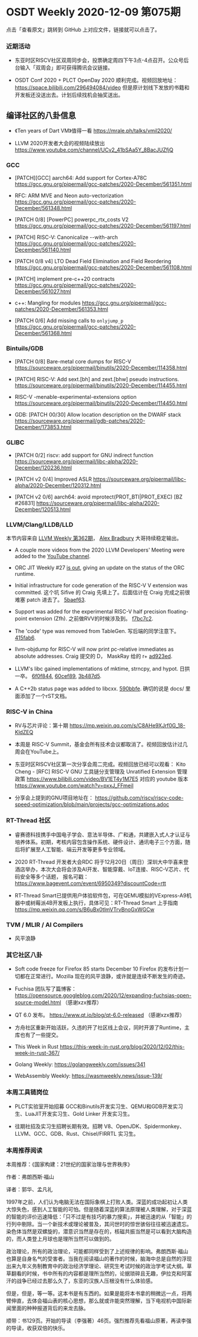 # OSDT Weekly 2020-12-09 第075期

点击「查看原文」跳转到 GitHub 上对应文件，链接就可以点击了。

### 近期活动

* 东亚时区RISCV社区双周同步会，投票确定周四下午3点-4点召开。公众号后台输入「双周会」即可获得腾讯会议链接。

* OSDT Conf 2020 + PLCT OpenDay 2020 顺利完成。视频回放地址：
  https://space.bilibili.com/296494084/video
  但是原计划线下发放的书籍和开发板还没送出去。计划后续找机会抽奖送出。

## 编译社区的八卦信息

* 《Ten years of Dart VM》值得一看
  https://mrale.ph/talks/vmil2020/

* LLVM 2020开发者大会的视频陆续放出
  https://www.youtube.com/channel/UCv2_41bSAa5Y_8BacJUZfjQ

### GCC

- [PATCH][GCC] aarch64: Add support for Cortex-A78C
  https://gcc.gnu.org/pipermail/gcc-patches/2020-December/561351.html

- RFC: ARM MVE and Neon auto-vectorization
  https://gcc.gnu.org/pipermail/gcc-patches/2020-December/561348.html

- [PATCH 0/8] [PowerPC] powerpc_rtx_costs V2
  https://gcc.gnu.org/pipermail/gcc-patches/2020-December/561197.html

- [PATCH] RISC-V: Canonicalize --with-arch
  https://gcc.gnu.org/pipermail/gcc-patches/2020-December/561140.html

- [PATCH 0/8 v4] LTO Dead Field Elimination and Field Reordering
  https://gcc.gnu.org/pipermail/gcc-patches/2020-December/561108.html

- [PATCH] implement pre-c++20 contracts
  https://gcc.gnu.org/pipermail/gcc-patches/2020-December/561027.html

- c++: Mangling for modules
  https://gcc.gnu.org/pipermail/gcc-patches/2020-December/561353.html

- [PATCH 0/6] Add missing calls to `onlyjump_p`
  https://gcc.gnu.org/pipermail/gcc-patches/2020-December/561368.html

### Bintuils/GDB

- [PATCH 0/8] Bare-metal core dumps for RISC-V
  https://sourceware.org/pipermail/binutils/2020-December/114358.html

- [PATCH] RISC-V: Add sext.[bh] and zext.[bhw] pseudo instructions.
  https://sourceware.org/pipermail/binutils/2020-December/114455.html

- RISC-V -menable-experimental-extensions option
  https://sourceware.org/pipermail/binutils/2020-December/114450.html

- GDB: [PATCH 00/30] Allow location description on the DWARF stack
  https://sourceware.org/pipermail/gdb-patches/2020-December/173853.html

### GLIBC

- [PATCH 0/2] riscv: add support for GNU indirect function
  https://sourceware.org/pipermail/libc-alpha/2020-December/120236.html

- [PATCH v2 0/4] Improved ASLR
  https://sourceware.org/pipermail/libc-alpha/2020-December/120312.html

- [PATCH v2 0/6] aarch64: avoid mprotect(PROT_BTI|PROT_EXEC) [BZ #26831]
  https://sourceware.org/pipermail/libc-alpha/2020-December/120513.html

### LLVM/Clang/LLDB/LLD

本节内容来自 [LLVM Weekly 第362期](http://llvmweekly.org/issue/362)，
[Alex Bradbury](https://www.linkedin.com/in/alex-bradbury/) 大哥持续稳定输出。

* A couple more videos from the 2020 LLVM Developers' Meeting were added to the [YouTube channel](https://www.youtube.com/channel/UCv2_41bSAa5Y_8BacJUZfjQ).

* ORC JIT Weekly #27 [is out](http://lists.llvm.org/pipermail/llvm-dev/2020-December/147183.html),
  giving an update on the status of the ORC runtime.


* Initial infrastructure for code generation of the RISC-V V extension was committed.
  这个坑 Sifive 的 Craig 先填上了。后面估计在 Craig 完成之前很难塞 patch 进去了。
  [5baef63](https://reviews.llvm.org/rG5baef6353e8).


* Support was added for the experimental RISC-V half precision floating-point extension (Zfh).
  之前做RVV的时候涉及到。
  [f7bc7c2](https://reviews.llvm.org/rGf7bc7c2981d).

* The 'code' type was removed from TableGen.
  写后端的同学注意下。
  [415fab6](https://reviews.llvm.org/rG415fab6f67b).

* llvm-objdump for RISC-V will now print pc-relative immediates as absolute addresses.
  Craig 提交的 D， MaskRay 给的 r+
  [ad923ed](https://reviews.llvm.org/rGad923edfc1c).

* LLVM's libc gained implementations of mktime, strncpy, and hypot.
  日拱一卒。
  [6f0f844](https://reviews.llvm.org/rG6f0f844e9af),
  [60cef89](https://reviews.llvm.org/rG60cef893627),
  [3b487d5](https://reviews.llvm.org/rG3b487d51e2e).

* A C++2b status page was added to libcxx.
  [590bbfe](https://reviews.llvm.org/rG590bbfe0d80).
  确切的说是 docs/ 里面添加了一个rST文档。

### RISC-V in China

* RV与芯片评论：第十期
  https://mp.weixin.qq.com/s/C8AHe9XJrf0G_18-KldZEQ

* 本周是 RISC-V Summit，基金会所有技术会议都取消了。视频回放估计过几周会在YouTube上。

* 东亚时区RISCV社区第一次分享会周二完成。视频回放已经可以观看：
  Kito Cheng - [RFC] RISC-V GNU 工具链分支管理及 Unratified Extension 管理政策
  https://www.bilibili.com/video/BV1ET4y1M7E5
  对应的 youtube 版本
  https://www.youtube.com/watch?v=pxxJ_FFmeiI

* 分享会上提到的GNU项目地址在：
  https://github.com/riscv/riscv-code-speed-optimization/blob/main/projects/gcc-optimizations.adoc

### RT-Thread 社区

- 睿赛德科技携手中国电子学会、意法半导体、广和通，共建嵌入式人才认证与培养体系。初期，考核内容包含操作系统、硬件设计、通讯电子三个方面，随后将扩展至人工智能、端云开发等更多专业领域。

- 2020 RT-Thread 开发者大会RDC 将于12月20日（周日）深圳大中华喜来登酒店举办，本次大会将会涉及AI开发、智能穿戴、IoT连接、RISC-V芯片、代码安全等多个话题， 报名可戳：
https://www.bagevent.com/event/6950349?discountCode=rtt

- RT-Thread Smart已提供用户体验软件包，可在QEMU模拟的VExpress-A9机器中或树莓派4B开发板上执行，具体可见：RT-Thread Smart 上手指南 https://mp.weixin.qq.com/s/B6uBx0tlmVTrvBnoGxWGCw

### TVM / MLIR / AI Compilers

- 风平浪静

### 其它社区八卦

- Soft code freeze for Firefox 85 starts December 10
  Firefox 的发布计划一切都在正常进行。Mozilla 现在的风平浪静，或许就是连续不断发生的奇迹。

- Fuchisa 团队写了篇博客：
  https://opensource.googleblog.com/2020/12/expanding-fuchsias-open-source-model.html
  （感谢xzx推荐）

- QT 6.0 发布。
  https://www.qt.io/blog/qt-6.0-released
  （感谢xzx推荐）

- 方舟社区重新开始活跃，久违的开了社区线上会议，同时开源了Runtime，主库也有了一些提交。

- This Week in Rust
  https://this-week-in-rust.org/blog/2020/12/02/this-week-in-rust-367/

- Golang Weekly:
  https://golangweekly.com/issues/341

- WebAssembly Weekly:
  https://wasmweekly.news/issue-139/

### 本周工具链岗位

- PLCT实验室开始招募 GCC和Binutils开发实习生、QEMU和GDB开发实习生、LuaJIT开发实习生、Gold Linker 开发实习生。

- 往期社招及实习生招聘长期有效。招聘 V8、OpenJDK、Spidermonkey、LLVM、GCC、GDB、Rust、Chisel/FIRRTL 实习生。

### 本周推荐阅读

本周推荐：《国家构建：21世纪的国家治理与世界秩序》

作者：弗朗西斯·福山

译者：郭华、孟凡礼

1997年之前，人们认为电脑无法在国际象棋上打败人类。深蓝的成功起初让人类大惊失色，感到人工智能的可怕。但是随着深蓝的算法原理被人类理解，对于深蓝的智能的评价迅速降低：「只不过是有技巧的暴力搜索」，并被迅速的从「智能」的行列中剔除。当一个新技术或理论被普及，其问世时的惊世骇俗往往被迅速遗忘。染色体当然是双螺旋的，潜意识当然是存在的，核磁共振当然是可以看到大脑构造的，而人类登上月球也是理所当然可以做到的。

政治理论，所有的政治理论，可能都同样受到了上述规律的影响。弗朗西斯·福山也算是自身名气的受害者。当我在阅读福山的著作的时候，脑海中总是自然的浮现出来九年义务制教育中的政治经济学理论、研究生考试时候的政治学考试大纲。草草翻看的时候，书中所有的内容都是理所当然的，论据琐碎且无趣，伊拉克和阿富汗的战争已经过去那么久了，东亚的汉族人压根没有什么体验感。

但是，但是，等一等。这本书是有东西的。如果是能将本书拿的稍微远一点，将两臂伸直，去体会福山表的核心思想，那么就或许能突然理解，当下电视机中国际新闻里面的种种报道背后的来龙去脉。

顺带：书129页。开始的导读（李强著）46页。强烈推荐先看福山原著，再读李强的导读，收获双倍的快乐。
